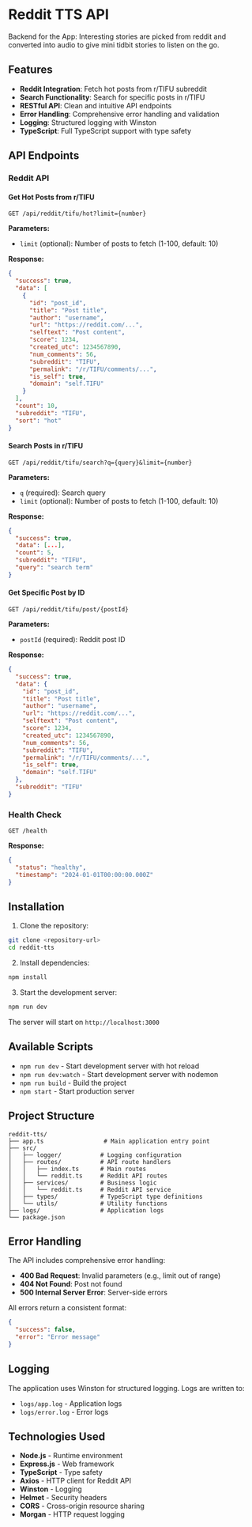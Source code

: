 # Reddit TTS API

Backend for the App: Interesting stories are picked from reddit and converted into audio to give mini tidbit stories to listen on the go.

## Features

- **Reddit Integration**: Fetch hot posts from r/TIFU subreddit
- **Search Functionality**: Search for specific posts in r/TIFU
- **RESTful API**: Clean and intuitive API endpoints
- **Error Handling**: Comprehensive error handling and validation
- **Logging**: Structured logging with Winston
- **TypeScript**: Full TypeScript support with type safety

## API Endpoints

### Reddit API

#### Get Hot Posts from r/TIFU

```
GET /api/reddit/tifu/hot?limit={number}
```

**Parameters:**

- `limit` (optional): Number of posts to fetch (1-100, default: 10)

**Response:**

```json
{
  "success": true,
  "data": [
    {
      "id": "post_id",
      "title": "Post title",
      "author": "username",
      "url": "https://reddit.com/...",
      "selftext": "Post content",
      "score": 1234,
      "created_utc": 1234567890,
      "num_comments": 56,
      "subreddit": "TIFU",
      "permalink": "/r/TIFU/comments/...",
      "is_self": true,
      "domain": "self.TIFU"
    }
  ],
  "count": 10,
  "subreddit": "TIFU",
  "sort": "hot"
}
```

#### Search Posts in r/TIFU

```
GET /api/reddit/tifu/search?q={query}&limit={number}
```

**Parameters:**

- `q` (required): Search query
- `limit` (optional): Number of posts to fetch (1-100, default: 10)

**Response:**

```json
{
  "success": true,
  "data": [...],
  "count": 5,
  "subreddit": "TIFU",
  "query": "search term"
}
```

#### Get Specific Post by ID

```
GET /api/reddit/tifu/post/{postId}
```

**Parameters:**

- `postId` (required): Reddit post ID

**Response:**

```json
{
  "success": true,
  "data": {
    "id": "post_id",
    "title": "Post title",
    "author": "username",
    "url": "https://reddit.com/...",
    "selftext": "Post content",
    "score": 1234,
    "created_utc": 1234567890,
    "num_comments": 56,
    "subreddit": "TIFU",
    "permalink": "/r/TIFU/comments/...",
    "is_self": true,
    "domain": "self.TIFU"
  },
  "subreddit": "TIFU"
}
```

### Health Check

```
GET /health
```

**Response:**

```json
{
  "status": "healthy",
  "timestamp": "2024-01-01T00:00:00.000Z"
}
```

## Installation

1. Clone the repository:

```bash
git clone <repository-url>
cd reddit-tts
```

2. Install dependencies:

```bash
npm install
```

3. Start the development server:

```bash
npm run dev
```

The server will start on `http://localhost:3000`

## Available Scripts

- `npm run dev` - Start development server with hot reload
- `npm run dev:watch` - Start development server with nodemon
- `npm run build` - Build the project
- `npm start` - Start production server

## Project Structure

```
reddit-tts/
├── app.ts                 # Main application entry point
├── src/
│   ├── logger/           # Logging configuration
│   ├── routes/           # API route handlers
│   │   ├── index.ts      # Main routes
│   │   └── reddit.ts     # Reddit API routes
│   ├── services/         # Business logic
│   │   └── reddit.ts     # Reddit API service
│   ├── types/            # TypeScript type definitions
│   └── utils/            # Utility functions
├── logs/                 # Application logs
└── package.json
```

## Error Handling

The API includes comprehensive error handling:

- **400 Bad Request**: Invalid parameters (e.g., limit out of range)
- **404 Not Found**: Post not found
- **500 Internal Server Error**: Server-side errors

All errors return a consistent format:

```json
{
  "success": false,
  "error": "Error message"
}
```

## Logging

The application uses Winston for structured logging. Logs are written to:

- `logs/app.log` - Application logs
- `logs/error.log` - Error logs

## Technologies Used

- **Node.js** - Runtime environment
- **Express.js** - Web framework
- **TypeScript** - Type safety
- **Axios** - HTTP client for Reddit API
- **Winston** - Logging
- **Helmet** - Security headers
- **CORS** - Cross-origin resource sharing
- **Morgan** - HTTP request logging
